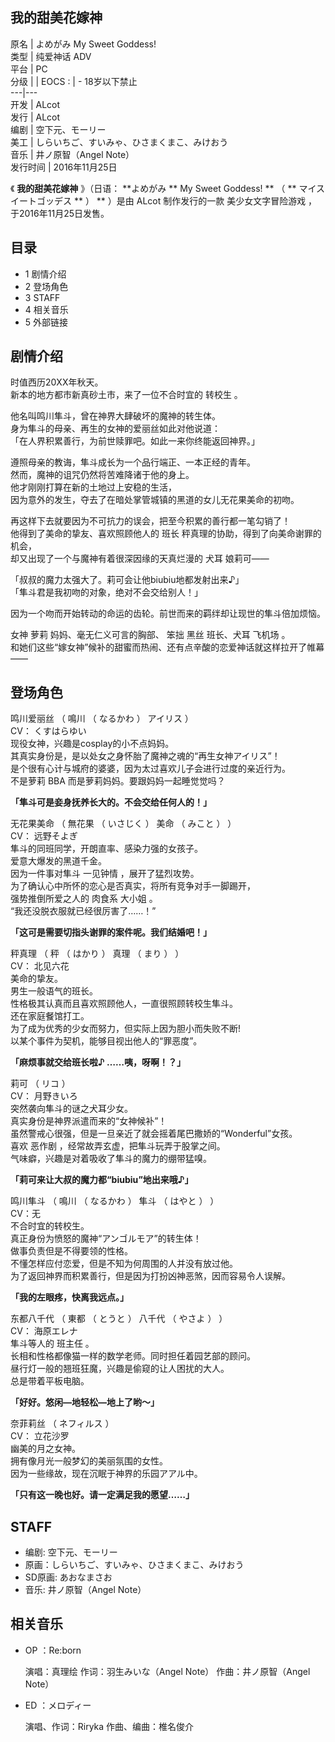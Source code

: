 我的甜美花嫁神  
---  
原名  |  よめがみ My Sweet Goddess!   
类型  |  纯爱神话  ADV   
平台  |  PC   
分级  |  |  EOCS  :  |  \- 18岁以下禁止   
---|---  
开发  |  ALcot   
发行  |  ALcot   
编剧  |  空下元、モーリー   
美工  |  しらいちご、すいみゃ、ひさまくまこ、みけおう   
音乐  |  井ノ原智（Angel Note）   
发行时间  |  2016年11月25日   
  
《 **我的甜美花嫁神** 》（日语：  **よめがみ ** My Sweet Goddess! ** （  ** マイスイートゴッデス ** ）  **
）是由  ALcot  制作发行的一款  美少女文字冒险游戏  ，于2016年11月25日发售。

##  目录

  * 1  剧情介绍 
  * 2  登场角色 
  * 3  STAFF 
  * 4  相关音乐 
  * 5  外部链接 

##  剧情介绍

时值西历20XX年秋天。  
新本的地方都市新真砂土市，来了一位不合时宜的  转校生  。  
  
他名叫鸣川隼斗，曾在神界大肆破坏的魔神的转生体。  
身为隼斗的母亲、再生的女神的爱丽丝如此对他说道：  
「在人界积累善行，为前世赎罪吧。如此一来你终能返回神界。」  
  
遵照母亲的教诲，隼斗成长为一个品行端正、一本正经的青年。  
然而，魔神的诅咒仍然将苦难降诸于他的身上。  
他才刚刚打算在新的土地过上安稳的生活，  
因为意外的发生，夺去了在暗处掌管城镇的黑道的女儿无花果美命的初吻。  
  
再这样下去就要因为不可抗力的误会，把至今积累的善行都一笔勾销了！  
他得到了美命的挚友、喜欢照顾他人的  班长  秤真理的协助，得到了向美命谢罪的机会，  
却又出现了一个与魔神有着很深因缘的天真烂漫的  犬耳  娘莉可——  
  
「叔叔的魔力太强大了。莉可会让他biubiu地都发射出来♪」  
「隼斗君是我初吻的对象，绝对不会交给别人！」  
  
因为一个吻而开始转动的命运的齿轮。前世而来的羁绊却让现世的隼斗倍加烦恼。  
  
女神  萝莉  妈妈、毫无仁义可言的胸部、  笨拙  黑丝  班长、犬耳  飞机场  。  
和她们这些“嫁女神”候补的甜蜜而热闹、还有点辛酸的恋爱神话就这样拉开了帷幕——

##  登场角色

鸣川爱丽丝  （  鳴川  （  なるかわ  ）  アイリス  ）  
CV：  くすはらゆい  
现役女神，兴趣是cosplay的小不点妈妈。  
其真实身份是，是以处女之身怀胎了魔神之魂的“再生女神アイリス”！  
是个很有心计与城府的婆婆，因为太过喜欢儿子会进行过度的亲近行为。  
不是萝莉  BBA  而是萝莉妈妈。要跟妈妈一起睡觉觉吗？  
  
**「隼斗可是妾身抚养长大的。不会交给任何人的！」**

无花果美命  （  無花果  （  いさじく  ）  美命  （  みこと  ）  ）  
CV：  远野そよぎ  
隼斗的同班同学，开朗直率、感染力强的女孩子。  
爱意大爆发的黑道千金。  
因为一件事对隼斗  一见钟情  ，展开了猛烈攻势。  
为了确认心中所怀的恋心是否真实，将所有竞争对手一脚踢开，  
强势推倒所爱之人的  肉食系  大小姐  。  
“我还没脱衣服就已经很厉害了……！”  
  
**「这可是需要切指头谢罪的案件呢。我们结婚吧！」**

秤真理  （  秤  （  はかり  ）  真理  （  まり  ）  ）  
CV：  北见六花  
美命的挚友。  
男生一般语气的班长。  
性格极其认真而且喜欢照顾他人，一直很照顾转校生隼斗。  
还在家庭餐馆打工。  
为了成为优秀的少女而努力，但实际上因为胆小而失败不断!  
以某个事件为契机，能够目视出他人的“罪恶度”。  
  
**「麻烦事就交给班长啦♪ ……咦，呀啊！？」**

莉可  （  リコ  ）  
CV：  月野きいろ  
突然袭向隼斗的谜之犬耳少女。  
真实身份是神界派遣而来的“女神候补”！  
虽然警戒心很强，但是一旦亲近了就会摇着尾巴撒娇的“Wonderful”女孩。  
喜欢  恶作剧  ，经常故弄玄虚，把隼斗玩弄于股掌之间。  
气味癖，兴趣是对着吸收了隼斗的魔力的绷带猛嗅。  
  
**「莉可来让大叔的魔力都“biubiu”地出来哦♪」**

鸣川隼斗  （  鳴川  （  なるかわ  ）  隼斗  （  はやと  ）  ）  
CV：无  
不合时宜的转校生。  
真正身份为愤怒的魔神“アンゴルモア”的转生体！  
做事负责但是不得要领的性格。  
不懂怎样应付恋爱，但是不知为何周围的人并没有放过他。  
为了返回神界而积累善行，但是因为打扮凶神恶煞，因而容易令人误解。  
  
**「我的左眼疼，快离我远点。」**

东都八千代  （  東都  （  とうと  ）  八千代  （  やさよ  ）  ）  
CV：  海原エレナ  
隼斗等人的  班主任  。  
长相和性格都像猫一样的数学老师。同时担任着园艺部的顾问。  
昼行灯一般的翘班狂魔，兴趣是偷窥的让人困扰的大人。  
总是带着平板电脑。  
  
**「好好。悠闲—地轻松—地上了哟～」**

奈菲莉丝  （  ネフィルス  ）  
CV：  立花沙罗  
幽美的月之女神。  
拥有像月光一般梦幻的美丽氛围的女性。  
因为一些缘故，现在沉眠于神界的乐园アアル中。  
  
**「只有这一晚也好。请一定满足我的愿望……」**

##  STAFF

  * 编剧: 空下元、モーリー 
  * 原画：しらいちご、すいみゃ、ひさまくまこ、みけおう 
  * SD原画: あおなまさお 
  * 音乐: 井ノ原智（Angel Note） 

##  相关音乐

  * OP  ：Re:born 

     演唱：真理绘 
     作词：羽生みいな（Angel Note） 
     作曲：井ノ原智（Angel Note） 

  * ED  ：メロディー 

     演唱、作词：Riryka 
     作曲、编曲：椎名俊介 